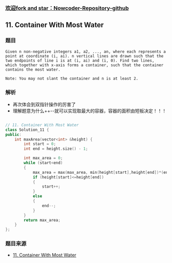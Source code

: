 ### [欢迎fork and star：Nowcoder-Repository-github](https://github.com/ranjiewwen/Nowcoder)

## 11. Container With Most Water

### 题目

```
Given n non-negative integers a1, a2, ..., an, where each represents a point at coordinate (i, ai). n vertical lines are drawn such that the two endpoints of line i is at (i, ai) and (i, 0). Find two lines, which together with x-axis forms a container, such that the container contains the most water.

Note: You may not slant the container and n is at least 2. 
```

### 解析

- 再次体会到双指针操作的厉害了
- 理解题意为什么++--就可以实现取最大的容器，容器的面积由短板决定！！！

```C++

// 11. Container With Most Water 
class Solution_11 {
public:
	int maxArea(vector<int> &height) {
		int start = 0;
		int end = height.size() - 1;

		int max_area = 0;
		while (start<end)
		{
			max_area = max(max_area, min(height[start],height[end])*(end-start) );
			if (height[start]<=height[end]) 
			{
				start++;
			}
			else
			{
				end--;
			}
		}
		return max_area;
	}
};

```
### 题目来源

- [11. Container With Most Water](https://leetcode.com/problems/container-with-most-water/solution/)
